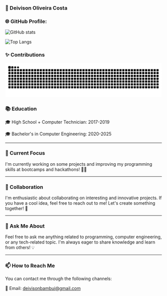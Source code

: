 ### 👤 Deivison Oliveira Costa

### 🌐 GitHub Profile:

![GitHub stats](https://github-readme-stats.vercel.app/api?username=Deivison-Costa&show_icons=true&theme=tokyonight)

![Top Langs](https://github-readme-stats.vercel.app/api/top-langs/?username=Deivison-Costa&layout=compact&theme=tokyonight&exclude_repo=Secure-Login-System,Frequency-Domain-Filtering,TCC)

### ✨ Contributions
![Snake Animation](https://github.com/Deivison-Costa/Deivison-Costa/blob/output/github-contribution-grid-snake-dark.svg)

### 📚 Education

🎓 High School + Computer Technician: 2017-2019

🎓 Bachelor's in Computer Engineering: 2020-2025

---

### 🔭 Current Focus 
I'm currently working on some projects and improving my programming skills at bootcamps and hackathons! 👨‍💻

---

### 👯 Collaboration

I'm enthusiastic about collaborating on interesting and innovative projects. If you have a cool idea, feel free to reach out to me! Let's create something together! 🤝

---

### 💬 Ask Me About

Feel free to ask me anything related to programming, computer engineering, or any tech-related topic. I'm always eager to share knowledge and learn from others! 💡

---

### 📫 How to Reach Me

You can contact me through the following channels:

📧 Email: deivisonbambui@gmail.com
